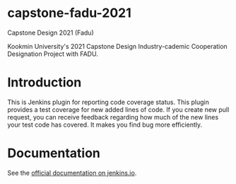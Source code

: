 # capstone-fadu-2021 
Capstone Design 2021 (Fadu) 

Kookmin University's 2021 Capstone Design Industry-cademic Cooperation Designation Project with FADU. 

# Introduction 

This is Jenkins plugin for reporting code coverage status. This plugin provides a test coverage for new added lines of code. If you create new pull request, you can receive feedback regarding how much of the new lines your test code has covered. It makes you find bug more efficiently.

# Documentation

See the [official documentation on jenkins.io](https://jenkins.io/doc/book/pipeline/).
